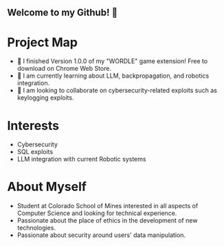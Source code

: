 ## Welcome to my Github! 👋




# Project Map
- 🔭 I finished Version 1.0.0 of my "WORDLE" game extension! Free to download on Chrome Web Store.
- 🌱 I am currently learning about LLM, backpropagation, and robotics integration.
- 👯 I am looking to collaborate on cybersecurity-related exploits such as keylogging exploits.

# Interests
- Cybersecurity
- SQL exploits
- LLM integration with current Robotic systems

# About Myself
- Student at Colorado School of Mines interested in all aspects of Computer Science and looking for technical experience.
- Passionate about the place of ethics in the development of new technologies.
- Passionate about security around users' data manipulation.

<!--
**CryptoCow0/CryptoCow0** is a ✨ _special_ ✨ repository because its `README.md` (this file) appears on your GitHub profile.

Here are some ideas to get you started:

- 🔭 I’m currently working on ...
- 🌱 I’m currently learning ...
- 👯 I’m looking to collaborate on ...
- 🤔 I’m looking for help with ...
- 💬 Ask me about ...
- 📫 How to reach me: ...
- 😄 Pronouns: ...
- ⚡ Fun fact: ...
-->

